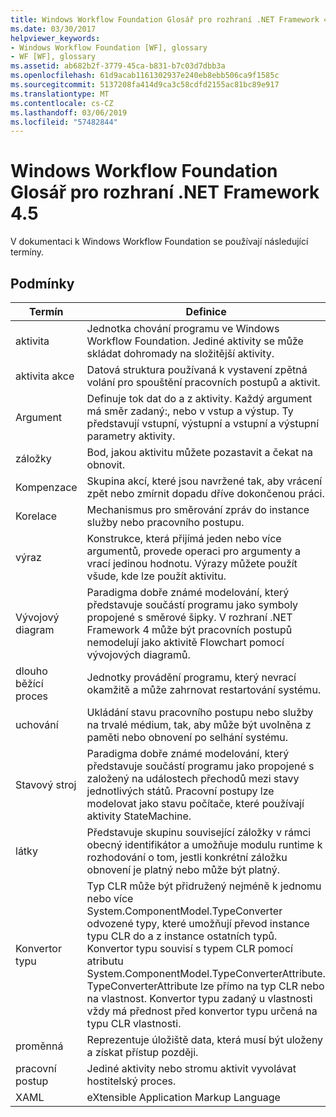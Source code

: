 ```yaml
---
title: Windows Workflow Foundation Glosář pro rozhraní .NET Framework 4.5
ms.date: 03/30/2017
helpviewer_keywords:
- Windows Workflow Foundation [WF], glossary
- WF [WF], glossary
ms.assetid: ab682b2f-3779-45ca-b831-b7c03d7dbb3a
ms.openlocfilehash: 61d9acab1161302937e240eb8ebb506ca9f1585c
ms.sourcegitcommit: 5137208fa414d9ca3c58cdfd2155ac81bc89e917
ms.translationtype: MT
ms.contentlocale: cs-CZ
ms.lasthandoff: 03/06/2019
ms.locfileid: "57482844"
---
```

# <a name="windows-workflow-foundation-glossary-for-net-framework-45"></a>Windows Workflow Foundation Glosář pro rozhraní .NET Framework 4.5

V dokumentaci k Windows Workflow Foundation se používají následující termíny.

## <a name="terms"></a>Podmínky

|Termín|Definice|
|----------|----------------|
|aktivita|Jednotka chování programu ve Windows Workflow Foundation. Jediné aktivity se může skládat dohromady na složitější aktivity.|
|aktivita akce|Datová struktura používaná k vystavení zpětná volání pro spouštění pracovních postupů a aktivit.|
|Argument|Definuje tok dat do a z aktivity. Každý argument má směr zadaný:, nebo v vstup a výstup. Ty představují vstupní, výstupní a vstupní a výstupní parametry aktivity.|
|záložky|Bod, jakou aktivitu můžete pozastavit a čekat na obnovit.|
|Kompenzace|Skupina akcí, které jsou navržené tak, aby vrácení zpět nebo zmírnit dopadu dříve dokončenou práci.|
|Korelace|Mechanismus pro směrování zpráv do instance služby nebo pracovního postupu.|
|výraz|Konstrukce, která přijímá jeden nebo více argumentů, provede operaci pro argumenty a vrací jedinou hodnotu. Výrazy můžete použít všude, kde lze použít aktivitu.|
|Vývojový diagram|Paradigma dobře známé modelování, který představuje součástí programu jako symboly propojené s směrové šipky.  V rozhraní .NET Framework 4 může být pracovních postupů nemodelují jako aktivitě Flowchart pomocí vývojových diagramů.|
|dlouho běžící proces|Jednotky provádění programu, který nevrací okamžitě a může zahrnovat restartování systému.|
|uchování|Ukládání stavu pracovního postupu nebo služby na trvalé médium, tak, aby může být uvolněna z paměti nebo obnovení po selhání systému.|
|Stavový stroj|Paradigma dobře známé modelování, který představuje součástí programu jako propojené s založený na událostech přechodů mezi stavy jednotlivých států.  Pracovní postupy lze modelovat jako stavu počítače, které používají aktivity StateMachine.|
|látky|Představuje skupinu související záložky v rámci obecný identifikátor a umožňuje modulu runtime k rozhodování o tom, jestli konkrétní záložku obnovení je platný nebo může být platný.|
|Konvertor typu|Typ CLR může být přidružený nejméně k jednomu nebo více System.ComponentModel.TypeConverter odvozené typy, které umožňují převod instance typu CLR do a z instance ostatních typů. Konvertor typu souvisí s typem CLR pomocí atributu System.ComponentModel.TypeConverterAttribute.  TypeConverterAttribute lze přímo na typ CLR nebo na vlastnost. Konvertor typu zadaný u vlastnosti vždy má přednost před konvertor typu určená na typu CLR vlastnosti.|
|proměnná|Reprezentuje úložiště data, která musí být uloženy a získat přístup později.|
|pracovní postup|Jediné aktivity nebo stromu aktivit vyvolávat hostitelský proces.|
|XAML|eXtensible Application Markup Language|
